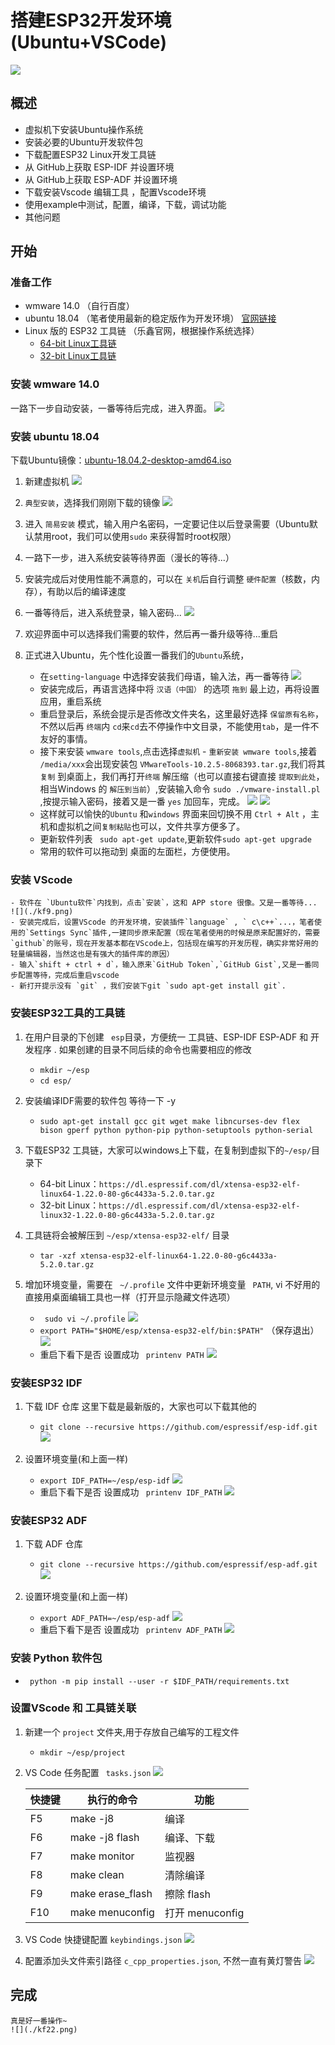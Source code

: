 # 搭建ESP32开发环境(Ubuntu+VSCode) #
![](./kf1.png)

## 概述 ##
- 虚拟机下安装Ubuntu操作系统
- 安装必要的Ubuntu开发软件包
- 下载配置ESP32 Linux开发工具链
- 从 GitHub上获取 ESP-IDF 并设置环境
- 从 GitHub上获取 ESP-ADF 并设置环境
- 下载安装Vscode 编辑工具 ，配置Vscode环境
- 使用example中测试，配置，编译，下载，调试功能
- 其他问题

## 开始 ##
### 准备工作 ###
- wmware 14.0 （自行百度）
- ubuntu 18.04 （笔者使用最新的稳定版作为开发环境） [官网链接](https://www.ubuntu.com/download/desktop)
- Linux 版的 ESP32 工具链 （乐鑫官网，根据操作系统选择）
    - [64-bit Linux工具链](https://dl.espressif.com/dl/xtensa-esp32-elf-linux64-1.22.0-80-g6c4433a-5.2.0.tar.gz)
    - [32-bit Linux工具链](https://dl.espressif.com/dl/xtensa-esp32-elf-linux32-1.22.0-80-g6c4433a-5.2.0.tar.gz)

### 安装 wmware 14.0 ###
一路下一步自动安装，一番等待后完成，进入界面。
![](./kf2.png)

### 安装 ubuntu 18.04 ###
下载Ubuntu镜像：[ubuntu-18.04.2-desktop-amd64.iso](http://101.44.1.4/files/2024000007B9FB9D/releases.ubuntu.com/18.04.2/ubuntu-18.04.2-desktop-amd64.iso)

1. 新建虚拟机
![](./kf3.png)

2. ` 典型安装 `，选择我们刚刚下载的镜像
![](./kf4.png)

3. 进入 ` 简易安装 ` 模式，输入用户名密码，一定要记住以后登录需要（Ubuntu默认禁用root，我们可以使用` sudo ` 来获得暂时root权限）

4. 一路下一步，进入系统安装等待界面（漫长的等待...）

5. 安装完成后对使用性能不满意的，可以在 ` 关机 `后自行调整 ` 硬件配置 `（核数，内存），有助以后的编译速度

6. 一番等待后，进入系统登录，输入密码... 
![](./kf5.png)

7. 欢迎界面中可以选择我们需要的软件，然后再一番升级等待...重启
   
8. 正式进入Ubuntu，先个性化设置一番我们的`Ubuntu`系统，
     - 在` setting `-` language ` 中选择安装我们母语，输入法，再一番等待 
     ![](./kf6.png)
     - 安装完成后，再语言选择中将 ` 汉语（中国） ` 的选项 ` 拖到 ` 最上边，再将设置应用，重启系统
     - 重启登录后，系统会提示是否修改文件夹名，这里最好选择 ` 保留原有名称 `，不然以后再 ` 终端 `内 ` cd `来` cd `去不停操作中文目录，不能使用` tab `，是一件不友好的事情。
     - 接下来安装 `wmware tools`,点击选择` 虚拟机 ` - ` 重新安装 wmware tools `,接着 `/media/xxx`会出现安装包 `VMwareTools-10.2.5-8068393.tar.gz`,我们将其 `复制` 到桌面上，我们再打开` 终端 ` 解压缩（也可以直接右键直接 ` 提取到此处 `，相当Windows 的 `解压到当前`）,安装输入命令 `sudo ./vmware-install.pl `,按提示输入密码，接着又是一番 `yes` 加回车，完成。
     ![](./kf7.png)
     ![](./kf8.png)
     - 这样就可以愉快的`Ubuntu` 和`windows` 界面来回切换不用 `Ctrl + Alt` ，主机和虚拟机之间` 复制粘贴 `也可以，文件共享方便多了。
     - 更新软件列表 ` sudo apt-get update`,更新软件` sudo apt-get upgrade `
     - 常用的软件可以拖动到 桌面的左面栏，方便使用。

### 安装 VScode ###
    - 软件在 `Ubuntu软件`内找到，点击`安装`，这和 APP store 很像。又是一番等待...
    ![](./kf9.png)
    - 安装完成后，设置VScode 的开发环境，安装插件`language` , ` c\c++`...，笔者使用的`Settings Sync`插件,一建同步原来配置（现在笔者使用的时候是原来配置好的，需要`github`的账号，现在开发基本都在VScode上，包括现在编写的开发历程，确实非常好用的轻量编辑器，当然这也是有强大的插件库的原因）
    - 输入`shift + ctrl + d`，输入原来`GitHub Token`,`GitHub Gist`,又是一番同步配置等待，完成后重启vscode
    - 新打开提示没有 `git` ，我们安装下git `sudo apt-get install git`.

### 安装ESP32工具的工具链 ###
1. 在用户目录的下创建 ` esp`目录，方便统一 工具链、ESP-IDF ESP-ADF 和 开发程序 . 如果创建的目录不同后续的命令也需要相应的修改
    - `mkdir ~/esp` 
    -  `cd esp/` 
2. 安装编译IDF需要的软件包 等待一下 -y
    -  `sudo apt-get install gcc git wget make libncurses-dev flex bison gperf python python-pip python-setuptools python-serial`  
    
3.  下载ESP32 工具链，大家可以windows上下载，在复制到虚拟下的`~/esp/`目录下
    - 64-bit Linux：`https://dl.espressif.com/dl/xtensa-esp32-elf-linux64-1.22.0-80-g6c4433a-5.2.0.tar.gz`
    - 32-bit Linux：`https://dl.espressif.com/dl/xtensa-esp32-elf-linux32-1.22.0-80-g6c4433a-5.2.0.tar.gz`
4. 工具链将会被解压到 `~/esp/xtensa-esp32-elf/` 目录 
    - ` tar -xzf xtensa-esp32-elf-linux64-1.22.0-80-g6c4433a-5.2.0.tar.gz ` 
5. 增加环境变量，需要在 ` ~/.profile` 文件中更新环境变量 ` PATH`, vi 不好用的直接用桌面编辑工具也一样（打开显示隐藏文件选项）
    - ` sudo vi ~/.profile`
    ![](./kf11.png)  
    - ` export PATH="$HOME/esp/xtensa-esp32-elf/bin:$PATH" ` （保存退出）
    ![](./kf12.png)  
    - 重启下看下是否 设置成功 ` printenv PATH`
    ![](./kf13.png)  


 ### 安装ESP32 IDF ###
1. 下载 IDF 仓库 这里下载是最新版的，大家也可以下载其他的
    - `git clone --recursive https://github.com/espressif/esp-idf.git` 
    ![](./kf10.png)  

2. 设置环境变量(和上面一样)
    - ` export IDF_PATH=~/esp/esp-idf `
    ![](./kf14.png)  
    - 重启下看下是否 设置成功 ` printenv IDF_PATH`
    ![](./kf15.png)  

### 安装ESP32 ADF ###
1. 下载 ADF 仓库 
    - `git clone --recursive https://github.com/espressif/esp-adf.git` 
    ![](./kf16.png)  

2. 设置环境变量(和上面一样)
    - ` export ADF_PATH=~/esp/esp-adf `
    ![](./kf17.png)  
    - 重启下看下是否 设置成功 ` printenv ADF_PATH`
    ![](./kf18.png)   

### 安装 Python 软件包 ###
- ` python -m pip install --user -r $IDF_PATH/requirements.txt`

### 设置VScode 和 工具链关联 ###
1. 新建一个 `project` 文件夹,用于存放自己编写的工程文件
    - ` mkdir ~/esp/project `
  
2. VS Code 任务配置 ` tasks.json`
   ![](./kf19.png) 

    快捷键 | 执行的命令 | 功能
    | - | - | - |
    F5 | make -j8 | 编译 
    F6 | make -j8 flash | 编译、下载 
    F7 | make monitor | 监视器
    F8 | make clean| 清除编译
    F9 | make erase_flash | 擦除 flash
    F10 | make menuconfig | 打开 menuconfig

3. VS Code 快捷键配置 ` keybindings.json `
    ![](./kf20.png)   
    
4. 配置添加头文件索引路径  `c_cpp_properties.json`, 不然一直有黄灯警告
    ![](./kf21.png)   

## 完成 ##
    真是好一番操作~
    ![](./kf22.png)
